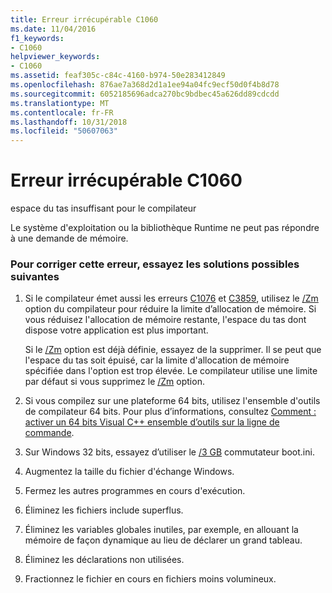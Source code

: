 ```yaml
---
title: Erreur irrécupérable C1060
ms.date: 11/04/2016
f1_keywords:
- C1060
helpviewer_keywords:
- C1060
ms.assetid: feaf305c-c84c-4160-b974-50e283412849
ms.openlocfilehash: 876ae7a368d2d1a1ee94a04fc9ecf50d0f4b8d78
ms.sourcegitcommit: 6052185696adca270bc9bdbec45a626dd89cdcdd
ms.translationtype: MT
ms.contentlocale: fr-FR
ms.lasthandoff: 10/31/2018
ms.locfileid: "50607063"
---
```

# <a name="fatal-error-c1060"></a>Erreur irrécupérable C1060

espace du tas insuffisant pour le compilateur

Le système d'exploitation ou la bibliothèque Runtime ne peut pas répondre à une demande de mémoire.

### <a name="to-fix-this-error-try-the-following-possible-solutions"></a>Pour corriger cette erreur, essayez les solutions possibles suivantes

1. Si le compilateur émet aussi les erreurs [C1076](../../error-messages/compiler-errors-1/fatal-error-c1076.md) et [C3859](../../error-messages/compiler-errors-2/compiler-error-c3859.md), utilisez le [/Zm](../../build/reference/zm-specify-precompiled-header-memory-allocation-limit.md) option du compilateur pour réduire la limite d’allocation de mémoire. Si vous réduisez l'allocation de mémoire restante, l'espace du tas dont dispose votre application est plus important.

   Si le [/Zm](../../build/reference/zm-specify-precompiled-header-memory-allocation-limit.md) option est déjà définie, essayez de la supprimer. Il se peut que l'espace du tas soit épuisé, car la limite d'allocation de mémoire spécifiée dans l'option est trop élevée. Le compilateur utilise une limite par défaut si vous supprimez le [/Zm](../../build/reference/zm-specify-precompiled-header-memory-allocation-limit.md) option.

1. Si vous compilez sur une plateforme 64 bits, utilisez l'ensemble d'outils de compilateur 64 bits. Pour plus d’informations, consultez [Comment : activer un 64 bits Visual C++ ensemble d’outils sur la ligne de commande](../../build/how-to-enable-a-64-bit-visual-cpp-toolset-on-the-command-line.md).

1. Sur Windows 32 bits, essayez d’utiliser le [/3 GB](https://support.microsoft.com/help/833721/available-switch-options-for-the-windows-xp-and-the-windows-server-200) commutateur boot.ini.

1. Augmentez la taille du fichier d'échange Windows.

1. Fermez les autres programmes en cours d'exécution.

1. Éliminez les fichiers include superflus.

1. Éliminez les variables globales inutiles, par exemple, en allouant la mémoire de façon dynamique au lieu de déclarer un grand tableau.

1. Éliminez les déclarations non utilisées.

9. Fractionnez le fichier en cours en fichiers moins volumineux.